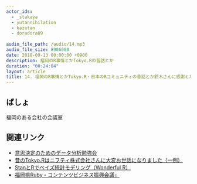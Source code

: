 ```yaml
---
actor_ids:
  - _stakaya
  - yutannihilation
  - kazutan
  - doradora09
  
audio_file_path: /audio/14.mp3
audio_file_size: 8906000
date: 2018-09-13 00:00:00 +0900
description: 福岡のR事情とかTokyo.Rの昔話とか
duration: "00:24:04"
layout: article
title: 14. 福岡のR事情とかTokyo.R・日本のRコミュニティの昔話とか鈴木さんに感謝とか
---
```


## ばしょ

福岡のある会社の会議室

## 関連リンク

- [意思決定のためのデータ分析勉強会](https://ishikettei.connpass.com/)
- [昔のTokyo.Rはニフティ株式会社さんに大変お世話になりました（一例）](https://atnd.org/events/49186)
- [StanとRでベイズ統計モデリング（Wonderful R）](https://www.amazon.co.jp/dp/4320112423)
- [福岡県Ruby・コンテンツビジネス振興会議」](http://www.digitalfukuoka.jp/?locale=ja)
